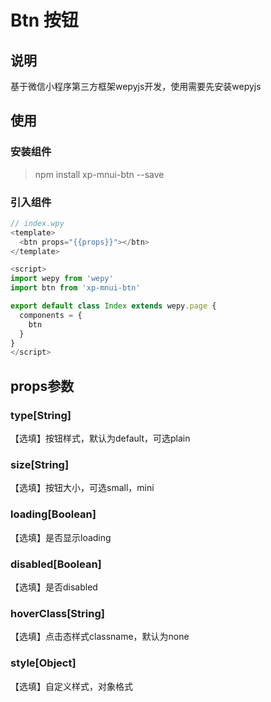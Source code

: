 # Btn 按钮

## 说明

基于微信小程序第三方框架wepyjs开发，使用需要先安装wepyjs

## 使用

### 安装组件

> npm install xp-mnui-btn --save

### 引入组件

```js
// index.wpy
<template>
  <btn props="{{props}}"></btn>
</template>

<script>
import wepy from 'wepy'
import btn from 'xp-mnui-btn'

export default class Index extends wepy.page {
  components = {
    btn
  }
}
</script>
```

## props参数

### type[String]

【选填】按钮样式，默认为default，可选plain

### size[String]

【选填】按钮大小，可选small，mini

### loading[Boolean]

【选填】是否显示loading

### disabled[Boolean]

【选填】是否disabled

### hoverClass[String]

【选填】点击态样式classname，默认为none

### style[Object]

【选填】自定义样式，对象格式
